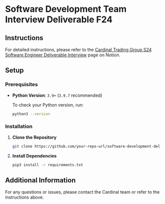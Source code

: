 # Software Development Team Interview Deliverable F24

## Instructions

For detailed instructions, please refer to the [Cardinal Trading Group S24 Software Engineer Deliverable Interview](https://fearless-hub-b21.notion.site/Cardinal-Trading-Group-S24-Software-Engineer-Deliverable-Interview-8f54086e51a54e5cbd04f673b0d4ea8f) page on Notion.

## Setup

### Prerequisites

- **Python Version**: `3.9+` (`3.9.7` recommended)
  
  To check your Python version, run:
  ```bash
  python3 --version
  ```

### Installation

1. **Clone the Repository**
   ```bash
   git clone https://github.com/your-repo-url/software-development-deliverable-2024.git
   ```

2. **Install Dependencies**
   ```bash
   pip3 install -r requirements.txt
   ```

## Additional Information

For any questions or issues, please contact the Cardinal team or refer to the instructions above.